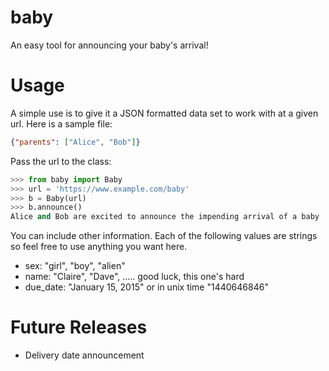 # baby

An easy tool for announcing your baby's arrival!

# Usage

A simple use is to give it a JSON formatted data set to work with at a given
url.  Here is a sample file:


```json
{"parents": ["Alice", "Bob"]}
```

Pass the url to the class:

```py
>>> from baby import Baby
>>> url = 'https://www.example.com/baby'
>>> b = Baby(url)
>>> b.announce()
Alice and Bob are excited to announce the impending arrival of a baby
```

You can include other information.  Each of the following values are strings so
feel free to use anything you want here.

- sex: "girl", "boy", "alien"
- name: "Claire", "Dave", ..... good luck, this one's hard
- due_date: "January 15, 2015" or in unix time "1440646846"

# Future Releases

- Delivery date announcement
